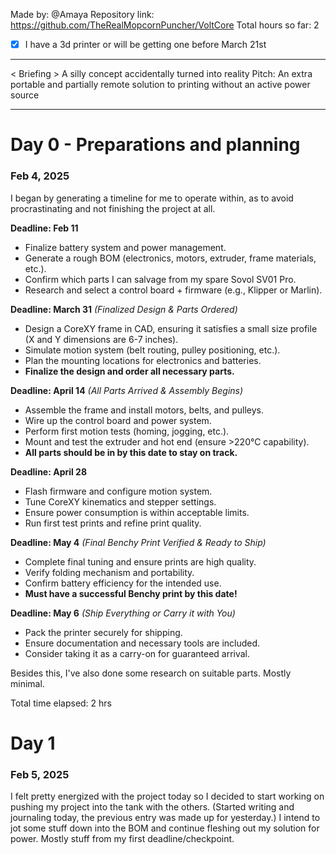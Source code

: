 Made by: @Amaya
Repository link: https://github.com/TheRealMopcornPuncher/VoltCore
Total hours so far: 2
- [x] I have a 3d printer or will be getting one before March 21st
---
< Briefing >
A silly concept accidentally turned into reality
Pitch: An extra portable and partially remote solution to printing without an active power source

---


# Day 0 - Preparations and planning
### Feb 4, 2025

I began by generating a timeline for me to operate within, as to avoid procrastinating and not finishing the project at all.

**Deadline: Feb 11**

- Finalize battery system and power management.
- Generate a rough BOM (electronics, motors, extruder, frame materials, etc.).
- Confirm which parts I can salvage from my spare Sovol SV01 Pro.
- Research and select a control board + firmware (e.g., Klipper or Marlin).

**Deadline: March 31** _(Finalized Design & Parts Ordered)_

- Design a CoreXY frame in CAD, ensuring it satisfies a small size profile (X and Y dimensions are 6-7 inches).
- Simulate motion system (belt routing, pulley positioning, etc.).
- Plan the mounting locations for electronics and batteries.
- **Finalize the design and order all necessary parts.**

**Deadline: April 14** _(All Parts Arrived & Assembly Begins)_

- Assemble the frame and install motors, belts, and pulleys.
- Wire up the control board and power system.
- Perform first motion tests (homing, jogging, etc.).
- Mount and test the extruder and hot end (ensure >220°C capability).
- **All parts should be in by this date to stay on track.**

**Deadline: April 28**

- Flash firmware and configure motion system.
- Tune CoreXY kinematics and stepper settings.
- Ensure power consumption is within acceptable limits.
- Run first test prints and refine print quality.

**Deadline: May 4** _(Final Benchy Print Verified & Ready to Ship)_

- Complete final tuning and ensure prints are high quality.
- Verify folding mechanism and portability.
- Confirm battery efficiency for the intended use.
- **Must have a successful Benchy print by this date!**

**Deadline: May 6** _(Ship Everything or Carry it with You)_

- Pack the printer securely for shipping.
- Ensure documentation and necessary tools are included.
- Consider taking it as a carry-on for guaranteed arrival.

Besides this, I've also done some research on suitable parts. Mostly minimal.

Total time elapsed: 2 hrs
# Day 1
### Feb 5, 2025

I felt pretty energized with the project today so I decided to start working on pushing my project into the tank with the others. (Started writing and journaling today, the previous entry was made up for yesterday.) I intend to jot some stuff down into the BOM and continue fleshing out my solution for power. Mostly stuff from my first deadline/checkpoint.

